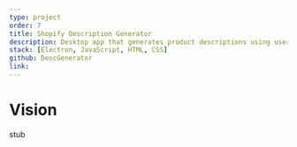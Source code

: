 ```yaml
---
type: project
order: 7
title: Shopify Description Generator
description: Desktop app that generates product descriptions using user inputted information.
stack: [Electron, JavaScript, HTML, CSS]
github: DescGenerator
link: 
---
```


# Vision

stub
